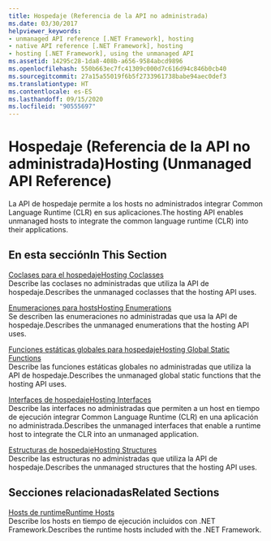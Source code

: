 ```yaml
---
title: Hospedaje (Referencia de la API no administrada)
ms.date: 03/30/2017
helpviewer_keywords:
- unmanaged API reference [.NET Framework], hosting
- native API reference [.NET Framework], hosting
- hosting [.NET Framework], using the unmanaged API
ms.assetid: 14295c28-1da8-408b-a656-9584abcd9896
ms.openlocfilehash: 550b663ec7fc41309c000d7c616d94c846b0cb40
ms.sourcegitcommit: 27a15a55019f6b5f2733961738babe94aec0def3
ms.translationtype: HT
ms.contentlocale: es-ES
ms.lasthandoff: 09/15/2020
ms.locfileid: "90555697"
---
```

# <a name="hosting-unmanaged-api-reference"></a><span data-ttu-id="44331-102">Hospedaje (Referencia de la API no administrada)</span><span class="sxs-lookup"><span data-stu-id="44331-102">Hosting (Unmanaged API Reference)</span></span>
<span data-ttu-id="44331-103">La API de hospedaje permite a los hosts no administrados integrar Common Language Runtime (CLR) en sus aplicaciones.</span><span class="sxs-lookup"><span data-stu-id="44331-103">The hosting API enables unmanaged hosts to integrate the common language runtime (CLR) into their applications.</span></span>  
  
## <a name="in-this-section"></a><span data-ttu-id="44331-104">En esta sección</span><span class="sxs-lookup"><span data-stu-id="44331-104">In This Section</span></span>  
 [<span data-ttu-id="44331-105">Coclases para el hospedaje</span><span class="sxs-lookup"><span data-stu-id="44331-105">Hosting Coclasses</span></span>](hosting-coclasses.md)  
 <span data-ttu-id="44331-106">Describe las coclases no administradas que utiliza la API de hospedaje.</span><span class="sxs-lookup"><span data-stu-id="44331-106">Describes the unmanaged coclasses that the hosting API uses.</span></span>  
  
 [<span data-ttu-id="44331-107">Enumeraciones para hosts</span><span class="sxs-lookup"><span data-stu-id="44331-107">Hosting Enumerations</span></span>](hosting-enumerations.md)  
 <span data-ttu-id="44331-108">Se describen las enumeraciones no administradas que usa la API de hospedaje.</span><span class="sxs-lookup"><span data-stu-id="44331-108">Describes the unmanaged enumerations that the hosting API uses.</span></span>  
  
 [<span data-ttu-id="44331-109">Funciones estáticas globales para hospedaje</span><span class="sxs-lookup"><span data-stu-id="44331-109">Hosting Global Static Functions</span></span>](hosting-global-static-functions.md)  
 <span data-ttu-id="44331-110">Describe las funciones estáticas globales no administradas que utiliza la API de hospedaje.</span><span class="sxs-lookup"><span data-stu-id="44331-110">Describes the unmanaged global static functions that the hosting API uses.</span></span>  
  
 [<span data-ttu-id="44331-111">Interfaces de hospedaje</span><span class="sxs-lookup"><span data-stu-id="44331-111">Hosting Interfaces</span></span>](hosting-interfaces.md)  
 <span data-ttu-id="44331-112">Describe las interfaces no administradas que permiten a un host en tiempo de ejecución integrar Common Language Runtime (CLR) en una aplicación no administrada.</span><span class="sxs-lookup"><span data-stu-id="44331-112">Describes the unmanaged interfaces that enable a runtime host to integrate the CLR into an unmanaged application.</span></span>  
  
 [<span data-ttu-id="44331-113">Estructuras de hospedaje</span><span class="sxs-lookup"><span data-stu-id="44331-113">Hosting Structures</span></span>](hosting-structures.md)  
 <span data-ttu-id="44331-114">Describe las estructuras no administradas que utiliza la API de hospedaje.</span><span class="sxs-lookup"><span data-stu-id="44331-114">Describes the unmanaged structures that the hosting API uses.</span></span>  
  
## <a name="related-sections"></a><span data-ttu-id="44331-115">Secciones relacionadas</span><span class="sxs-lookup"><span data-stu-id="44331-115">Related Sections</span></span>  
 <span data-ttu-id="44331-116">[Hosts de runtime](/previous-versions/dotnet/netframework-4.0/a51xd4ze(v=vs.100))</span><span class="sxs-lookup"><span data-stu-id="44331-116">[Runtime Hosts](/previous-versions/dotnet/netframework-4.0/a51xd4ze(v=vs.100))</span></span>  
 <span data-ttu-id="44331-117">Describe los hosts en tiempo de ejecución incluidos con .NET Framework.</span><span class="sxs-lookup"><span data-stu-id="44331-117">Describes the runtime hosts included with the .NET Framework.</span></span>
